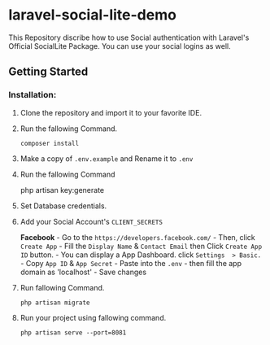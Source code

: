 
# laravel-social-lite-demo

This Repository discribe how to use Social authentication with Laravel's Official SocialLite Package. You can use your social logins as well.

 ## Getting Started

### Installation:

1. Clone the repository and import it to your favorite IDE.
2. Run the fallowing Command.
		

    `composer install`

3. Make a copy of `.env.example` and Rename it to `.env`
4. Run the fallowing Command
		

    php artisan key:generate

5. Set Database credentials.

6. Add your Social Account's `CLIENT_SECRETS`

     **Facebook** 
       - Go to the `https://developers.facebook.com/`
       - Then, click `Create App`
       - Fill the `Display Name` & `Contact Email` then Click `Create App ID` button.
       - You can display a App Dashboard. click `Settings  > Basic.`
       - Copy `App ID` & `App Secret`
       - Paste into the `.env`
       - then fill the app domain as 'localhost'
       - Save changes

7. Run fallowing Command.
		

    `php artisan migrate`

8. Run your project using fallowing command.
		

    `php artisan serve --port=8081`





